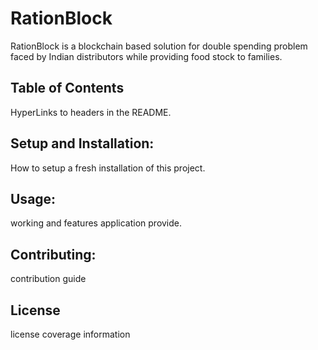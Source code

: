 # RationBlock
RationBlock is a blockchain based solution for double spending problem faced by Indian distributors while providing food stock to families. 


## Table of Contents
HyperLinks to headers in the README.


## Setup and Installation: 
How to setup a fresh installation of this project.


## Usage: 
working and features application provide.


## Contributing:
contribution guide


## License
license coverage information
